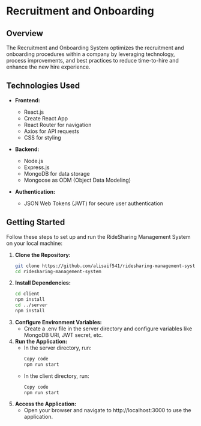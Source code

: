 # Recruitment and Onboarding

## Overview

The Recruitment and Onboarding System optimizes the recruitment and onboarding procedures within a company by leveraging technology, process improvements, and best practices to reduce time-to-hire and enhance the new hire experience.

## Technologies Used

- **Frontend:**
  - React.js
  - Create React App
  - React Router for navigation
  - Axios for API requests
  - CSS for styling

- **Backend:**
  - Node.js
  - Express.js
  - MongoDB for data storage
  - Mongoose as ODM (Object Data Modeling)

- **Authentication:**
  - JSON Web Tokens (JWT) for secure user authentication

## Getting Started

Follow these steps to set up and run the RideSharing Management System on your local machine:

1. **Clone the Repository:**
   ```bash
   git clone https://github.com/alisaif541/ridesharing-management-system.git
   cd ridesharing-management-system
2. **Install Dependencies:**
   ```bash
   cd client
   npm install
   cd ../server
   npm install
3. **Configure Environment Variables:**
   - Create a .env file in the server directory and configure variables like MongoDB URI, JWT secret, etc.
4. **Run the Application:**
   - In the server directory, run:
      ```bash
      Copy code
      npm run start
   - In the client directory, run:
      ```bash
      Copy code
      npm run start
5. **Access the Application:**
   - Open your browser and navigate to http://localhost:3000 to use the application.
